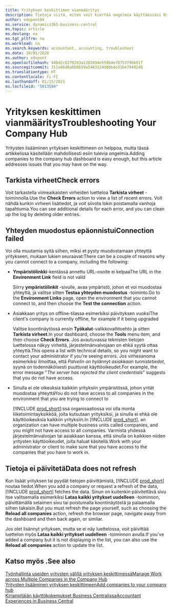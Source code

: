 ```yaml
---
title: Yrityksen keskittimen vianmääritys
description: Tietoja siitä, miten voit kiertää ongelmia käyttäessäsi Dynamics 365 Business Centralin yrityskeskusta useiden yritysten väliseen hallintaan.
author: edupont04
ms.service: dynamics365-business-central
ms.topic: article
ms.devlang: na
ms.tgt_pltfrm: na
ms.workload: na
ms.search.keywords: accountant, accounting, troubleshoot
ms.date: 10/01/2020
ms.author: edupont
ms.openlocfilehash: 94bd2c0270263a1382094e559b4e70753f9bb91f
ms.sourcegitcommit: 311e86d6abb9b59a5483324d8bb4cd1be7949248
ms.translationtype: HT
ms.contentlocale: fi-FI
ms.lasthandoff: 01/15/2021
ms.locfileid: "5013580"
---
```

# <a name="troubleshooting-your-company-hub"></a><span data-ttu-id="27d62-103">Yrityksen keskittimen vianmääritys</span><span class="sxs-lookup"><span data-stu-id="27d62-103">Troubleshooting Your Company Hub</span></span>

<span data-ttu-id="27d62-104">Yritysten lisääminen yrityksen keskittimeen on helppoa, mutta tässä artikkelissa käsitellään mahdollisesti esiin tulevia ongelmia.</span><span class="sxs-lookup"><span data-stu-id="27d62-104">Adding companies to the company hub dashboard is easy enough, but this article addresses issues that you may have on the way.</span></span>  

## <a name="check-errors"></a><span data-ttu-id="27d62-105">Tarkista virheet</span><span class="sxs-lookup"><span data-stu-id="27d62-105">Check errors</span></span>

<span data-ttu-id="27d62-106">Voit tarkastella viimeaikaisten virheiden luetteloa **Tarkista virheet** -toiminnolla.</span><span class="sxs-lookup"><span data-stu-id="27d62-106">Use the **Check Errors** action to view a list of recent errors.</span></span> <span data-ttu-id="27d62-107">Voit nähdä kunkin virheen lisätiedot, ja voit siivota lokin poistamalla vanhoja tapahtumia.</span><span class="sxs-lookup"><span data-stu-id="27d62-107">You can see additional details for each error, and you can clean up the log by deleting older entries.</span></span>  

## <a name="connection-failed"></a><span data-ttu-id="27d62-108">Yhteyden muodostus epäonnistui</span><span class="sxs-lookup"><span data-stu-id="27d62-108">Connection failed</span></span>

<span data-ttu-id="27d62-109">Voi olla muutamia syitä siihen, miksi et pysty muodostamaan yhteyttä yritykseen, mukaan lukien seuraavat:</span><span class="sxs-lookup"><span data-stu-id="27d62-109">There can be a couple of reasons why you cannot connect to a company, including the following:</span></span>

- <span data-ttu-id="27d62-110">**Ympäristölinkki**-kentässä annettu URL-osoite ei kelpaa</span><span class="sxs-lookup"><span data-stu-id="27d62-110">The URL in the **Environment Link** field is not valid</span></span>  

  <span data-ttu-id="27d62-111">Siirry **ympäristölinkit** -sivulle, avaa ympäristö, johon et voi muodostaa yhteyttä, ja valitse sitten **Testaa yhteyden muodostus** -toiminto.</span><span class="sxs-lookup"><span data-stu-id="27d62-111">Go to the **Environment Links** page, open the environment that you cannot connect to, and then choose the **Test the connection** action.</span></span>  
- <span data-ttu-id="27d62-112">Asiakkaan yritys on offline-tilassa esimerkiksi päivityksen vuoksi</span><span class="sxs-lookup"><span data-stu-id="27d62-112">The client's company is currently offline, for example if it being upgraded</span></span>

  <span data-ttu-id="27d62-113">Valitse koontinäytössä ensin **Työkalut**-valikkovaihtoehto ja sitten **Tarkista virheet**.</span><span class="sxs-lookup"><span data-stu-id="27d62-113">In your dashboard, choose the **Tools** menu item, and then choose **Check Errors**.</span></span> <span data-ttu-id="27d62-114">Jos avautuvassa teknisten tietojen luettelossa näkyy virheitä, järjestelmänvalvojaan on ehkä syytä ottaa yhteyttä.</span><span class="sxs-lookup"><span data-stu-id="27d62-114">This opens a list with technical details, so you might want to contact your administrator if you're seeing errors.</span></span> <span data-ttu-id="27d62-115">Jos virhesanoma esimerkiksi ilmoittaa, että *Palvelin on hylännyt asiakkaan tunnistetiedot*, syynä on todennäköisesti puuttuvat käyttöoikeudet.</span><span class="sxs-lookup"><span data-stu-id="27d62-115">For example, the error message "*The server has rejected the client credentials*" suggests that you do not have access.</span></span>  
- <span data-ttu-id="27d62-116">Sinulla ei ole oikeuksia kaikkiin yrityksiin ympäristössä, johon yrität muodostaa yhteyttä</span><span class="sxs-lookup"><span data-stu-id="27d62-116">You do not have access to all companies in the environment that you are trying to connect to</span></span>

  <span data-ttu-id="27d62-117">[!INCLUDE [prod_short](includes/prod_short.md)]:ssa organisaatiossa voi olla monta liiketoimintayksikköä, joita kutsutaan yrityksiksi, ja sinulla ei ehkä ole käyttöoikeuksia kaikkiin yrityksiin.</span><span class="sxs-lookup"><span data-stu-id="27d62-117">In [!INCLUDE [prod_short](includes/prod_short.md)], an organization can have multiple business units called companies, and you might not have access to all companies.</span></span> <span data-ttu-id="27d62-118">Varmista yhdessä järjestelmänvalvojan tai asiakkaan kanssa, että sinulla on kaikkien niiden yritysten käyttöoikeudet, joita haluat käsitellä.</span><span class="sxs-lookup"><span data-stu-id="27d62-118">Work with your administrator or client to make sure that you have access to the companies that you have to work in.</span></span>  

## <a name="data-does-not-refresh"></a><span data-ttu-id="27d62-119">Tietoja ei päivitetä</span><span class="sxs-lookup"><span data-stu-id="27d62-119">Data does not refresh</span></span>

<span data-ttu-id="27d62-120">Kun lisäät yrityksen tai pyydät tietojen päivittämistä, [!INCLUDE [prod_short](includes/prod_short.md)] noutaa tiedot.</span><span class="sxs-lookup"><span data-stu-id="27d62-120">When you add a company or request a refresh of the data, [!INCLUDE [prod_short](includes/prod_short.md)] fetches the data.</span></span> <span data-ttu-id="27d62-121">Sinun on kuitenkin päivitettävä sivu itse valitsemalla esimerkiksi **Lataa kaikki yritykset uudelleen** -toiminnon, päivittämällä selaimen sivu tai poistumalla koontinäytöstä ja palaamalla siihen takaisin.</span><span class="sxs-lookup"><span data-stu-id="27d62-121">But you must refresh the page yourself, such as choosing the **Reload all companies** action, refresh the browser page, navigate away from the dashboard and then back again, or similar.</span></span>  

<span data-ttu-id="27d62-122">Jos olet lisännyt yrityksen, mutta se ei näy luettelossa, voit päivittää luettelon myös **Lataa kaikki yritykset uudelleen** -toiminnon avulla.</span><span class="sxs-lookup"><span data-stu-id="27d62-122">If you've added a company but it is not displaying in the list, you can also use the **Reload all companies** action to update the list.</span></span>

## <a name="see-also"></a><span data-ttu-id="27d62-123">Katso myös .</span><span class="sxs-lookup"><span data-stu-id="27d62-123">See also</span></span>

[<span data-ttu-id="27d62-124">Työnhallinta useiden yritysten välillä yrityksen keskittimessä</span><span class="sxs-lookup"><span data-stu-id="27d62-124">Manage Work across Multiple Companies in the Company Hub</span></span>](company-hub.md)  
[<span data-ttu-id="27d62-125">Yritysten lisääminen yrityksen keskittimeen</span><span class="sxs-lookup"><span data-stu-id="27d62-125">Add companies to your company hub</span></span>](company-hub-add-company.md)  
[<span data-ttu-id="27d62-126">Kirjanpitäjän käyttökokemukset Business Centralissa</span><span class="sxs-lookup"><span data-stu-id="27d62-126">Accountant Experiences in Business Central</span></span>](finance-accounting.md)  

